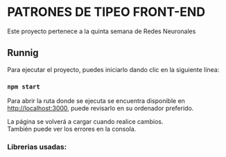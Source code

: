 # PATRONES DE TIPEO FRONT-END

Este proyecto pertenece a la quinta semana de Redes Neuronales

## Runnig

Para ejecutar el proyecto, puedes iniciarlo dando clic en la siguiente línea:

### `npm start`

Para abrir la ruta donde se ejecuta se encuentra disponible en
[http://localhost:3000](http://localhost:3000), puede revisarlo en su ordenador preferido.

La página se volverá a cargar cuando realice cambios.\
También puede ver los errores en la consola.

### **Librerias usadas:**



